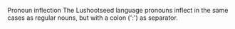 Pronoun inflection
The Lushootseed language pronouns inflect in the same cases as regular
nouns, but with a colon (':') as separator.











